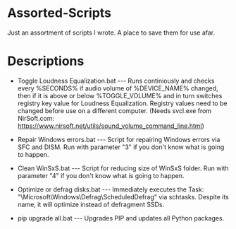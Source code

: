 # Assorted-Scripts
Just an assortment of scripts I wrote. A place to save them for use afar.

# Descriptions
- Toggle Loudness Equalization.bat --- Runs continiously and checks every %SECONDS% if audio volume of %DEVICE_NAME% changed, then if it is above or below %TOGGLE_VOLUME% and in turn switches registry key value for Loudness Equalization.
    Registry values need to be changed before use on a different computer. (Needs svcl.exe from NirSoft.com: https://www.nirsoft.net/utils/sound_volume_command_line.html)
  
- Repair Windows errors.bat --- Script for repairing Windows errors via SFC and DISM. Run with parameter "3" if you don't know what is going to happen.
  
- Clean WinSxS.bat --- Script for reducing size of WinSxS folder. Run with parameter "4" if you don't know what is going to happen.
  
- Optimize or defrag disks.bat --- Immediately executes the Task: "\Microsoft\Windows\Defrag\ScheduledDefrag" via schtasks. Despite its name, it will optimize instead of defragment SSDs.
  
- pip upgrade all.bat --- Upgrades PIP and updates all Python packages.
